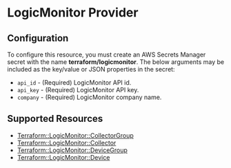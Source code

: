# LogicMonitor Provider

## Configuration

To configure this resource, you must create an AWS Secrets Manager secret with the name **terraform/logicmonitor**. The below arguments may be included as the key/value or JSON properties in the secret:

* `api_id` - (Required) LogicMonitor API id.
* `api_key` - (Required) LogicMonitor API key.
* `company` - (Required) LogicMonitor company name.


## Supported Resources

* [Terraform::LogicMonitor::CollectorGroup](CollectorGroup.md)
* [Terraform::LogicMonitor::Collector](Collector.md)
* [Terraform::LogicMonitor::DeviceGroup](DeviceGroup.md)
* [Terraform::LogicMonitor::Device](Device.md)